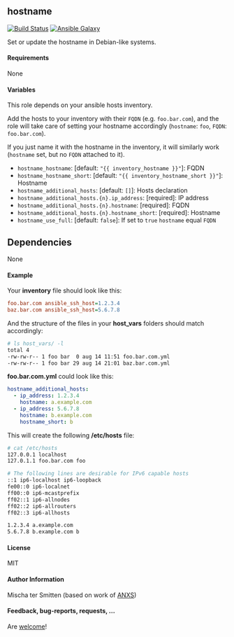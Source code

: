 ## hostname

[![Build Status](https://travis-ci.org/Oefenweb/ansible-hostname.png)](https://travis-ci.org/Oefenweb/ansible-hostname) [![Ansible Galaxy](http://img.shields.io/badge/ansible--galaxy-hostname-blue.svg)](https://galaxy.ansible.com/Oefenweb/hostname)

Set or update the hostname in Debian-like systems.

#### Requirements

None

#### Variables

This role depends on your ansible hosts inventory.

Add the hosts to your inventory with their `FQDN` (e.g. `foo.bar.com`), and the role will take care of setting your hostname accordingly (`hostname`: `foo`, `FQDN`: `foo.bar.com`).

If you just name it with the hostname in the inventory, it will similarly work (`hostname` set, but no `FQDN` attached to it).

* `hostname_hostname`: [default: `"{{ inventory_hostname }}"`]: FQDN
* `hostname_hostname_short`: [default: `"{{ inventory_hostname_short }}"`]: Hostname
* `hostname_additional_hosts`: [default: `[]`]: Hosts declaration
* `hostname_additional_hosts.{n}.ip_address`: [required]: IP address
* `hostname_additional_hosts.{n}.hostname`: [required]: FQDN
* `hostname_additional_hosts.{n}.hostname_short`: [required]: Hostname
* `hostname_use_full`: [default: `false`]: If set to `true` `hostname` equal `FQDN`

## Dependencies

None

#### Example

Your **inventory** file should look like this:

```ini
foo.bar.com ansible_ssh_host=1.2.3.4
baz.bar.com ansible_ssh_host=5.6.7.8
```

And the structure of the files in your **host_vars** folders should match accordingly:

```bash
# ls host_vars/ -l
total 4
-rw-rw-r-- 1 foo bar  0 aug 14 11:51 foo.bar.com.yml
-rw-rw-r-- 1 foo bar 29 aug 14 21:01 baz.bar.com.yml
```

**foo.bar.com.yml** could look like this:
```yaml
hostname_additional_hosts:
  - ip_address: 1.2.3.4
    hostname: a.example.com
  - ip_address: 5.6.7.8
    hostname: b.example.com
    hostname_short: b
```

This will create the following **/etc/hosts** file:
```bash
# cat /etc/hosts
127.0.0.1 localhost
127.0.1.1 foo.bar.com foo

# The following lines are desirable for IPv6 capable hosts
::1 ip6-localhost ip6-loopback
fe00::0 ip6-localnet
ff00::0 ip6-mcastprefix
ff02::1 ip6-allnodes
ff02::2 ip6-allrouters
ff02::3 ip6-allhosts

1.2.3.4 a.example.com
5.6.7.8 b.example.com b
```

#### License

MIT

#### Author Information

Mischa ter Smitten (based on work of [ANXS](https://github.com/ANXS))

#### Feedback, bug-reports, requests, ...

Are [welcome](https://github.com/Oefenweb/ansible-hostname/issues)!
